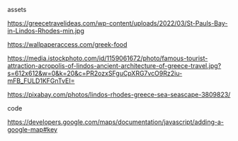 assets

https://greecetravelideas.com/wp-content/uploads/2022/03/St-Pauls-Bay-in-Lindos-Rhodes-min.jpg

https://wallpaperaccess.com/greek-food

https://media.istockphoto.com/id/1159061672/photo/famous-tourist-attraction-acropolis-of-lindos-ancient-architecture-of-greece-travel.jpg?s=612x612&w=0&k=20&c=PR2ozxSFguCpXRG7vcO9Rz2iu-mFB_FULD1KFGnTvEI=

https://pixabay.com/photos/lindos-rhodes-greece-sea-seascape-3809823/



code

https://developers.google.com/maps/documentation/javascript/adding-a-google-map#key
